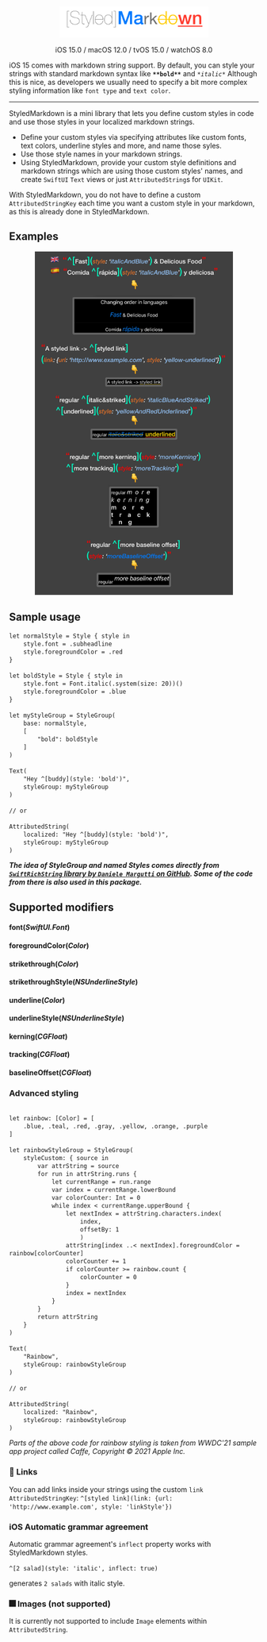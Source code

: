 <p align="center">
<img src="Docs/logo.png" width="300" max-width="80%" alt="glide"/>
</p>

<p align="center">
iOS 15.0 / macOS 12.0 / tvOS 15.0 / watchOS 8.0
</p>

iOS 15 comes with markdown string support. By default, you can style your strings with standard markdown syntax like **`**bold**`** and *`*italic*`*
Although this is nice, as developers we usually need to specify a bit more complex styling information like `font type` and `text color`.

---

StyledMarkdown is a mini library that lets you define custom styles in code and use those styles in your localized markdown strings.

- Define your custom styles via specifying attributes like custom fonts, text colors, underline styles and more, and name those syles.
- Use those style names in your markdown strings.
- Using StyledMarkdown, provide your custom style definitions and markdown strings which are using those custom styles' names, and create `SwiftUI` `Text` views or just `AttributedString`s for `UIKit`.

With StyledMarkdown, you do not have to define a custom `AttributedStringKey` each time you want a custom style in your markdown, as this is already done in StyledMarkdown.

## Examples
<p align="center">
<img src="Docs/examples.png" width="400" max-width="80%" alt="glide devices"/>
</p>

## Sample usage

```
let normalStyle = Style { style in
	style.font = .subheadline
	style.foregroundColor = .red
}

let boldStyle = Style { style in
	style.font = Font.italic(.system(size: 20))()
	style.foregroundColor = .blue
}

let myStyleGroup = StyleGroup(
	base: normalStyle,
	[
		"bold": boldStyle
	]
)

Text(
	"Hey ^[buddy](style: 'bold')",
	styleGroup: myStyleGroup
)

// or

AttributedString(
	localized: "Hey ^[buddy](style: 'bold')",
	styleGroup: myStyleGroup
)
```

***The idea of StyleGroup and named Styles comes directly from [`SwiftRichString` library by `Daniele Margutti` on GitHub](https://github.com/malcommac/SwiftRichString). Some of the code from there is also used in this package.***

## Supported modifiers

#### font(*SwiftUI.Font*)
#### foregroundColor(*Color*)
#### strikethrough(*Color*)
#### strikethroughStyle(*NSUnderlineStyle*)
#### underline(*Color*)
#### underlineStyle(*NSUnderlineStyle*)
#### kerning(*CGFloat*)
#### tracking(*CGFloat*)
#### baselineOffset(*CGFloat*)

### Advanced styling

```

let rainbow: [Color] = [
	.blue, .teal, .red, .gray, .yellow, .orange, .purple
]

let rainbowStyleGroup = StyleGroup(
	styleCustom: { source in
		var attrString = source
		for run in attrString.runs {
			let currentRange = run.range
			var index = currentRange.lowerBound
			var colorCounter: Int = 0
			while index < currentRange.upperBound {
				let nextIndex = attrString.characters.index(
					index,
					offsetBy: 1
					)
				attrString[index ..< nextIndex].foregroundColor = rainbow[colorCounter]
				colorCounter += 1
				if colorCounter >= rainbow.count {
					colorCounter = 0
				}
				index = nextIndex
			}
		}
		return attrString
	}
)

Text(
	"Rainbow",
	styleGroup: rainbowStyleGroup
)

// or

AttributedString(
	localized: "Rainbow",
	styleGroup: rainbowStyleGroup
)
```
_Parts of the above code for rainbow styling is taken from WWDC'21 sample app project called Caffe, Copyright © 2021 Apple Inc._

### 🔗 Links

You can add links inside your strings using the custom `link` `AttributedStringKey`:
`^[styled link](link: {url: 'http://www.example.com', style: 'linkStyle'})`

### iOS Automatic grammar agreement

Automatic grammar agreement's `inflect` property works with StyledMarkdown styles.

`^[2 salad](style: 'italic', inflect: true)`

generates
`2 salads` with italic style.

### 🎆 Images (not supported)

It is currently not supported to include `Image` elements within `AttributedString`.
